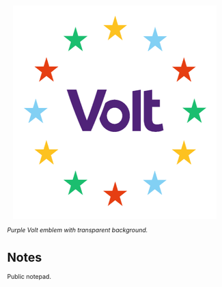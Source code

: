 <p style="text-align: center; padding: 0em 1em"><img src="Volt-Text-Purple-Stars-Colored.png" width="500" height="500" /></p>

*Purple Volt emblem with transparent background.*

# Notes
Public notepad.



